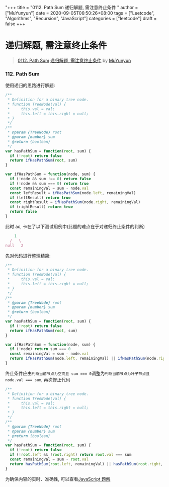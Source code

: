 "+++
title = "0112. Path Sum 递归解题, 需注意终止条件 "
author = ["MuYunyun"]
date = 2020-09-05T06:50:26+08:00
tags = ["Leetcode", "Algorithms", "Recursion", "JavaScript"]
categories = ["leetcode"]
draft = false
+++

# 递归解题, 需注意终止条件

> [0112. Path Sum](https://leetcode-cn.com/problems/path-sum/)
> [递归解题, 需注意终止条件](https://leetcode-cn.com/problems/path-sum/solution/di-gui-jie-ti-xu-zhu-yi-zhong-zhi-tiao-jian-by-muy/) by [MuYunyun](https://leetcode-cn.com/u/muyunyun/)

### 112. Path Sum

使用递归的思路进行解题:

```js
/**
 * Definition for a binary tree node.
 * function TreeNode(val) {
 *     this.val = val;
 *     this.left = this.right = null;
 * }
 */
/**
 * @param {TreeNode} root
 * @param {number} sum
 * @return {boolean}
 */
var hasPathSum = function(root, sum) {
  if (!root) return false
  return ifHasPathSum(root, sum)
}

var ifHasPathSum = function(node, sum) {
  if (!node && sum !== 0) return false
  if (!node && sum === 0) return true
  const remainingVal = sum - node.val
  const leftResult = ifHasPathSum(node.left, remainingVal)
  if (leftResult) return true
  const rightResult = ifHasPathSum(node.right, remainingVal)
  if (rightResult) return true
  return false
}
```

此时 ac, 卡在了以下测试用例中(此题的难点在于对递归终止条件的判断)

```js
    1
  /   \
null   2
```

先对代码进行整理精简:

```js
/**
 * Definition for a binary tree node.
 * function TreeNode(val) {
 *     this.val = val;
 *     this.left = this.right = null;
 * }
 */
/**
 * @param {TreeNode} root
 * @param {number} sum
 * @return {boolean}
 */
var hasPathSum = function(root, sum) {
  if (!root) return false
  return ifHasPathSum(root, sum)
}

var ifHasPathSum = function(node, sum) {
  if (!node) return sum === 0
  const remainingVal = sum - node.val
  return ifHasPathSum(node.left, remainingVal) || ifHasPathSum(node.right, remainingVal)
}
```

终止条件应由`判断当前节点为空而且 sum === 0`调整为`判断当前节点为叶子节点且 node.val === sum`, 再次修正代码

```js
/**
 * Definition for a binary tree node.
 * function TreeNode(val) {
 *     this.val = val;
 *     this.left = this.right = null;
 * }
 */
/**
 * @param {TreeNode} root
 * @param {number} sum
 * @return {boolean}
 */
var hasPathSum = function(root, sum) {
  if (!root) return false
  if (!root.left && !root.right) return root.val === sum
  const remainingVal = sum - root.val
  return hasPathSum(root.left, remainingVal) || hasPathSum(root.right, remainingVal)
}
```

为确保内容的实时、准确性, 可以查看[JavaScript 题解](https://github.com/MuYunyun/blog/blob/master/LeetCode/README.md)